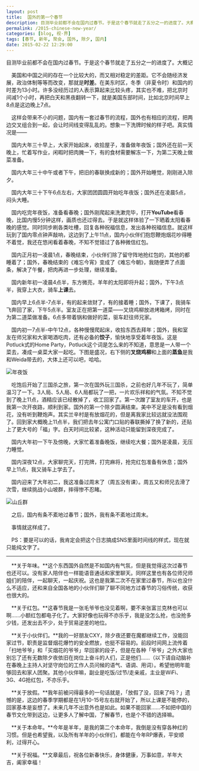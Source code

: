 ```yaml
---
layout: post
title:  国外的第一个春节
description: 目测毕业前都不会在国内过春节。于是这个春节就走了五分之一的进度了。大概记录一下在国外过的第一个春节。
permalink: /2015-chinese-new-year/
categories: [blog, 视·界]
tags: [春节, 新年, 聚会, 国外, 除夕, 国内]
date: 2015-02-22 12:29:00
--- 
```


<pre>目测毕业前都不会在国内过春节。于是这个春节就走了五分之一的进度了。大概记录一下在国外过的第一个春节。</pre>

　美国和中国之间的存在一个比较大的，而又相对稳定的差距。它不会随经济发展，政治体制等等而改变，那就是**时差**。在美东时区，冬季（非夏令时）和国内的时差为13小时。许多没经历过的人表示算起来比较头疼，其实也不难，把北京时间减1个小时，再把白天和黑夜翻转一下，就是美国东部时间，比如北京时间早上8点是这边晚上7点。

　这样会带来不小的问题，国内有一套过春节的流程，国外也有相应的流程，把两边交叉组合到一起，会让时间线变得乱乱的。想象一下洗牌时候的样子吧。真实情况是——

　国内大年三十早上，大家开始起床，收拾屋子，准备做年夜饭；国外还在前一天晚上，忙着写作业，闲暇时把肉腌一下，有的食材需要解冻一下，为第二天晚上做菜准备。

　国内大年三十中午或者下午，把旧的春联换成新的；国外开始睡觉，刚刚进入除夕。

　国内大年三十下午6点左右，大家团团圆圆开始吃年夜饭；国外还在凌晨5点，闷头大睡。

　国内吃完年夜饭，准备看春晚；国外刚爬起来洗漱完毕，打开**YouTube**看春晚，比国内慢5分钟这样，画质也还过得去。于是就这样体验了一下晒着太阳看春晚的感觉。同时同步刷各类吐槽，回复各种祝福信息，发出各种祝福信息。就这样玩到了国内零点钟声敲响，这边到了上午11点，国内小伙伴们抱怨鞭炮烟花吵得睡不着觉，我还在悠闲看着春晚，不知不觉错过了各种微信红包。

　国内正月初一凌晨1点，春晚结束，小伙伴们除了留守阵地抢红包的，其他的都睡着了；国外，春晚结束的《难忘今宵》变成了《难忘今朝》，我随便弄了点面条，解决了午餐，把肉再进一步处理，继续准备。

　国内新年初一凌晨4点半，东方微亮，羊年的太阳即将升起；国外，下午3点半，我穿上大衣，骑车**上课**去。

　国内早上6点半-7点半，有的起来敛财了，有的接着睡；国外，下课了，我骑车飞奔回了家，下午5点半。室友正在把第一道菜——叉烧鸡柳放进烤箱烤，同时在为第二道菜做准备。6点多带着锅和做好的菜，驱车赶往师兄家。

　国内初一7点半-中午12点，各种慢慢爬起床，收拾东西去拜年；国外，我和室友在师兄家和大家喝酒吃肉，还有必备的**饺子**，愉快地享受着年夜饭。这是Potluck式的Home Party，Potluck这个词是怎么来的不知道，意思是一人带一个菜去，凑成一桌菜大家一起吃。下图是盛况，右下侧的**叉烧鸡柳**和上面的**蒸鱼**是我和Weida带去的，大体上还可以吧，哈哈。

![年夜饭](http://lanternd.qiniudn.com/Pic4Post/2015-chinese-new-year/chuxi-potluck-party.jpg "Potluck Style Part")

　吃饱后开始了三国杀之旅，第一次在国外玩三国杀，之前也好几年不玩了，简单温习了一下。3人局、5人局、6人局都玩了一把，一片欢乐祥和的气氛。不知不觉到了晚上11点，酒精应该已经散掉了，收工回家了。第一次蹭了室友的车开，也是我第一次开夜路，顺利到家。国外的第一个除夕圆满结束。美中不足是没有看到烟花，没有听到鞭炮声。其实兰辛村是有放烟花的，但是离我家比较远就没法围观了。回到家大概晚上11点半，我们把去年公寓门口贴的春联撕掉了换了新的，还贴上了更大号的「福」字。白天时间比较紧，这种活动只能留到深夜完成了。

　国内大年初一下午及傍晚，大家忙着准备晚饭，继续吃大餐；国外是凌晨，无压力睡觉。

　国内深夜12点，大家聊完天，打完牌，打完麻将，抢完红包准备有休息；国外早上11点，我又骑车上学去了。

　国内迎来了大年初二，我这准备过周末了（周五没有课）。周五又和师兄去滑了次雪，继续挑战小山坡群，摔得惨不忍睹。

![山丘群](http://lanternd.qiniudn.com/Pic4Post/2015-chinese-new-year/ski-hills.jpg "Skiing @ Hills")

　之后，国内有条不紊地过春节；国外，我有条不紊地过周末。

　事情就这样成了。

　PS：要是可以的话，我肯定会把这个日志搞成SNS里面时间线的样式，现在就只能纯文字了。

------

　**关于年味。**这个东西国外自然是不如国内有气氛，但是我觉得这次过春节也还可以。没有家人陪伴也一样能语音通话和家里聊天。同样这里也有各位师兄师姐们的陪伴，一起聊天，一起庆祝。这也是我第二次不在家里过春节，所以也没什么不适应，还和来自全国各地的小伙伴们聊了聊不同地方过春节的习俗传统，收获也很大的。

　**关于红包。**这春节我是一张毛爷爷也没见着啊，要不来张富兰克林也可以啊……小额红包都电子化了。大家好像也玩得不亦乐乎，我是没怎么抢，也没抢多少钱，还发出去不少，处于贸易逆差的地位。

　**关于小伙伴们。**我的一好朋友CXY，除夕夜还要在魔都继续工作，没能回家过节，职责是监督烟花爆竹的安全燃放，也挺不容易的。前段时间网上流传着「扫地爷爷」和「买烟花的爷爷」早回家的段子，但是在各种「爷爷」之外大家也别忘了还有无数除夕夜依旧在岗位上奋斗的人们，正是他们……（以下请自动脑补在春晚上主持人对坚守岗位的工作人员问候的语气、语调、用词）。希望他明年能够回去和家人团聚。其他小伙伴嘛，副业是吃饭/过节/走亲戚，主业是WiFi、3G、4G抢红包，不亦乐乎。

　**关于放假。**我年前被问得最多的一句话就是，「放假了没，回来了吗？」遗憾的是，这边的春季学期都是在1月10-15号左右就开始了，所以上课是不能停的，回家基本是妄想了。未来几年不出意外也是如此。如果不能回家……不如把中国的春节文化带到这边，让更多人了解中国，了解春节，也是个不错的选择嘛。

　**关于本命年。**今年是羊年，是我的第二个本命年，我倒是没有穿各种红的习惯。但是也希望我，以及所有羊年的小伙伴们，都能在今年RP爆表，平安顺利，过得开心。

　**关于祝福。**文章最后，祝各位新春快乐，身体健康，万事如意，羊年大吉，阖家幸福！

